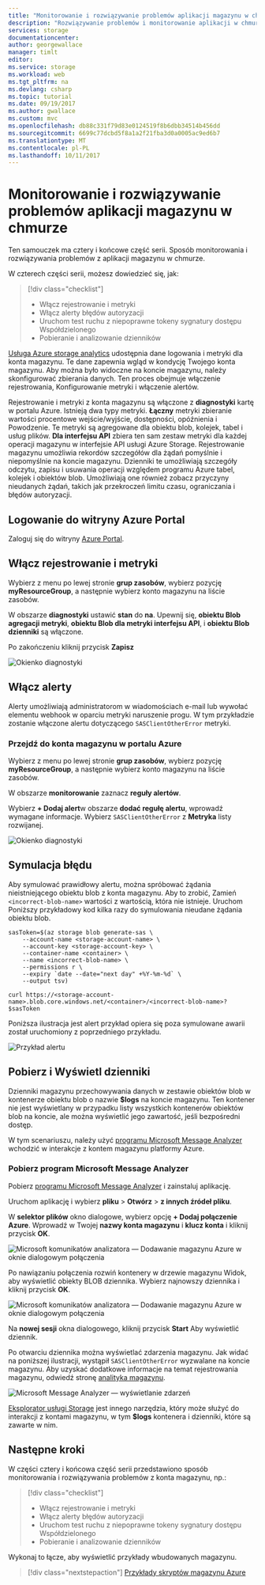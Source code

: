 ```yaml
---
title: "Monitorowanie i rozwiązywanie problemów aplikacji magazynu w chmurze na platformie Azure | Dokumentacja firmy Microsoft"
description: "Rozwiązywanie problemów i monitorowanie aplikacji w chmurze, należy użyć narzędzia diagnostyczne, metryki i alerty."
services: storage
documentationcenter: 
author: georgewallace
manager: timlt
editor: 
ms.service: storage
ms.workload: web
ms.tgt_pltfrm: na
ms.devlang: csharp
ms.topic: tutorial
ms.date: 09/19/2017
ms.author: gwallace
ms.custom: mvc
ms.openlocfilehash: db88c331f79d83e0124519f8b6dbb34514b456dd
ms.sourcegitcommit: 6699c77dcbd5f8a1a2f21fba3d0a0005ac9ed6b7
ms.translationtype: MT
ms.contentlocale: pl-PL
ms.lasthandoff: 10/11/2017
---
```

# <a name="monitor-and-troubleshoot-a-cloud-storage-application"></a>Monitorowanie i rozwiązywanie problemów aplikacji magazynu w chmurze

Ten samouczek ma cztery i końcowe część serii. Sposób monitorowania i rozwiązywania problemów z aplikacji magazynu w chmurze.

W czterech części serii, możesz dowiedzieć się, jak:

> [!div class="checklist"]
> * Włącz rejestrowanie i metryki
> * Włącz alerty błędów autoryzacji
> * Uruchom test ruchu z niepoprawne tokeny sygnatury dostępu Współdzielonego
> * Pobieranie i analizowanie dzienników

[Usługa Azure storage analytics](../common/storage-analytics.md) udostępnia dane logowania i metryki dla konta magazynu. Te dane zapewnia wgląd w kondycję Twojego konta magazynu. Aby można było widoczne na koncie magazynu, należy skonfigurować zbierania danych. Ten proces obejmuje włączenie rejestrowania, Konfigurowanie metryki i włączenie alertów.

Rejestrowanie i metryki z konta magazynu są włączone z **diagnostyki** kartę w portalu Azure. Istnieją dwa typy metryki. **Łączny** metryki zbieranie wartości procentowe wejście/wyjście, dostępności, opóźnienia i Powodzenie. Te metryki są agregowane dla obiektu blob, kolejek, tabel i usług plików. **Dla interfejsu API** zbiera ten sam zestaw metryki dla każdej operacji magazynu w interfejsie API usługi Azure Storage. Rejestrowanie magazynu umożliwia rekordów szczegółów dla żądań pomyślnie i niepomyślnie na koncie magazynu. Dzienniki te umożliwiają szczegóły odczytu, zapisu i usuwania operacji względem programu Azure tabel, kolejek i obiektów blob. Umożliwiają one również zobacz przyczyny nieudanych żądań, takich jak przekroczeń limitu czasu, ograniczania i błędów autoryzacji.

## <a name="log-in-to-the-azure-portal"></a>Logowanie do witryny Azure Portal

Zaloguj się do witryny [Azure Portal](https://portal.azure.com).

## <a name="turn-on-logging-and-metrics"></a>Włącz rejestrowanie i metryki

Wybierz z menu po lewej stronie **grup zasobów**, wybierz pozycję **myResourceGroup**, a następnie wybierz konto magazynu na liście zasobów.

W obszarze **diagnostyki** ustawić **stan** do **na**. Upewnij się, **obiektu Blob agregacji metryki**, **obiektu Blob dla metryki interfejsu API**, i **obiektu Blob dzienniki** są włączone.

Po zakończeniu kliknij przycisk **Zapisz**

![Okienko diagnostyki](media/storage-monitor-troubleshoot-storage-application/figure1.png)

## <a name="enable-alerts"></a>Włącz alerty

Alerty umożliwiają administratorom w wiadomościach e-mail lub wywołać elementu webhook w oparciu metryki naruszenie progu. W tym przykładzie zostanie włączone alertu dotyczącego `SASClientOtherError` metryki.

### <a name="navigate-to-the-storage-account-in-the-azure-portal"></a>Przejdź do konta magazynu w portalu Azure

Wybierz z menu po lewej stronie **grup zasobów**, wybierz pozycję **myResourceGroup**, a następnie wybierz konto magazynu na liście zasobów.

W obszarze **monitorowanie** zaznacz **reguły alertów**.

Wybierz **+ Dodaj alert**w obszarze **dodać regułę alertu**, wprowadź wymagane informacje. Wybierz `SASClientOtherError` z **Metryka** listy rozwijanej.

![Okienko diagnostyki](media/storage-monitor-troubleshoot-storage-application/figure2.png)

## <a name="simulate-an-error"></a>Symulacja błędu

Aby symulować prawidłowy alertu, można spróbować żądania nieistniejącego obiektu blob z konta magazynu. Aby to zrobić, Zamień `<incorrect-blob-name>` wartości z wartością, która nie istnieje. Uruchom Poniższy przykładowy kod kilka razy do symulowania nieudane żądania obiektu blob.

```azurecli-interactive
sasToken=$(az storage blob generate-sas \
    --account-name <storage-account-name> \
    --account-key <storage-account-key> \
    --container-name <container> \
    --name <incorrect-blob-name> \
    --permissions r \
    --expiry `date --date="next day" +%Y-%m-%d` \
    --output tsv)

curl https://<storage-account-name>.blob.core.windows.net/<container>/<incorrect-blob-name>?$sasToken
```

Poniższa ilustracja jest alert przykład opiera się poza symulowane awarii został uruchomiony z poprzedniego przykładu.

 ![Przykład alertu](media/storage-monitor-troubleshoot-storage-application/alert.png)

## <a name="download-and-view-logs"></a>Pobierz i Wyświetl dzienniki

Dzienniki magazynu przechowywania danych w zestawie obiektów blob w kontenerze obiektu blob o nazwie **$logs** na koncie magazynu. Ten kontener nie jest wyświetlany w przypadku listy wszystkich kontenerów obiektów blob na koncie, ale można wyświetlić jego zawartość, jeśli bezpośredni dostęp.

W tym scenariuszu, należy użyć [programu Microsoft Message Analyzer](http://technet.microsoft.com/library/jj649776.aspx) wchodzić w interakcje z kontem magazynu platformy Azure.

### <a name="download-microsoft-message-analyzer"></a>Pobierz program Microsoft Message Analyzer

Pobierz [programu Microsoft Message Analyzer](https://www.microsoft.com/download/details.aspx?id=44226) i zainstaluj aplikację.

Uruchom aplikację i wybierz **pliku** > **Otwórz** > **z innych źródeł pliku**.

W **selektor plików** okno dialogowe, wybierz opcję **+ Dodaj połączenie Azure**. Wprowadź w Twojej **nazwy konta magazynu** i **klucz konta** i kliknij przycisk **OK**.

![Microsoft komunikatów analizatora — Dodawanie magazynu Azure w oknie dialogowym połączenia](media/storage-monitor-troubleshoot-storage-application/figure3.png)

Po nawiązaniu połączenia rozwiń kontenery w drzewie magazynu Widok, aby wyświetlić obiekty BLOB dziennika. Wybierz najnowszy dziennika i kliknij przycisk **OK**.

![Microsoft komunikatów analizatora — Dodawanie magazynu Azure w oknie dialogowym połączenia](media/storage-monitor-troubleshoot-storage-application/figure4.png)

Na **nowej sesji** okna dialogowego, kliknij przycisk **Start** Aby wyświetlić dziennik.

Po otwarciu dziennika można wyświetlać zdarzenia magazynu. Jak widać na poniższej ilustracji, wystąpił `SASClientOtherError` wyzwalane na koncie magazynu. Aby uzyskać dodatkowe informacje na temat rejestrowania magazynu, odwiedź stronę [analityka magazynu](../common/storage-analytics.md).

![Microsoft Message Analyzer — wyświetlanie zdarzeń](media/storage-monitor-troubleshoot-storage-application/figure5.png)

[Eksplorator usługi Storage](https://azure.microsoft.com/features/storage-explorer/) jest innego narzędzia, który może służyć do interakcji z kontami magazynu, w tym **$logs** kontenera i dzienniki, które są zawarte w nim.

## <a name="next-steps"></a>Następne kroki

W części cztery i końcowa część serii przedstawiono sposób monitorowania i rozwiązywania problemów z konta magazynu, np.:

> [!div class="checklist"]
> * Włącz rejestrowanie i metryki
> * Włącz alerty błędów autoryzacji
> * Uruchom test ruchu z niepoprawne tokeny sygnatury dostępu Współdzielonego
> * Pobieranie i analizowanie dzienników

Wykonaj to łącze, aby wyświetlić przykłady wbudowanych magazynu.

> [!div class="nextstepaction"]
> [Przykłady skryptów magazynu Azure](storage-samples-blobs-cli.md)